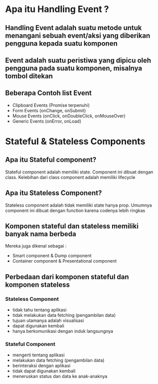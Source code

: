 # Apa itu Handling Event ?

## Handling Event adalah suatu metode untuk menangani sebuah event/aksi yang diberikan pengguna kepada suatu komponen
## Event adalah suatu peristiwa yang dipicu oleh pengguna pada suatu komponen, misalnya tombol ditekan

## Beberapa Contoh list Event
- Clipboard Events (Promise terpenuhi)
- Form Events (onChange, onSubmit)
- Mouse Events (onClick, onDoubleClick, onMouseOver)
- Generic Events (onError, onLoad)

# Stateful & Stateless Components

## Apa itu Stateful component?
Stateful component adalah memiliki state. Component ini dibuat dengan class. Kelebihan dari class component adalah memiliki lifecycle
## Apa itu Stateless Component?
Stateless component adalah tidak memiliki state hanya prop. Umumnya component ini dibuat dengan function karena codenya lebih ringkas

## Komponen stateful dan stateless memiliki banyak nama berbeda
Mereka juga dikenal sebagai :
- Smart component & Dump component
- Container component & Presentational component

## Perbedaan dari komponen stateful dan komponen stateless
### Stateless Component
- tidak tahu tentang aplikasi
- tidak melakukan data fetching (pengambilan data)
- tujuan utamanya adalah visualisasi
- dapat digunakan kembali
- hanya berkomunikasi dengan induk langsungnya
### Stateful Component
- mengerti tentang aplikasi
- melakukan data fetching (pengambilan data)
- berinteraksi dengan aplikasi
- tidak dapat digunakan kembali
- meneruskan status dan data ke anak-anaknya